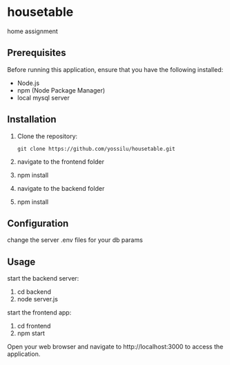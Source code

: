 # housetable
home assignment

## Prerequisites

Before running this application, ensure that you have the following installed:

- Node.js
- npm (Node Package Manager)
- local mysql server

## Installation

1. Clone the repository:

   ```shell
   git clone https://github.com/yossilu/housetable.git
   
2. navigate to the frontend folder
3. npm install
4. navigate to the backend folder
5. npm install

## Configuration
change the server .env files for your db params

## Usage
start the backend server:
1. cd backend
2. node server.js

start the frontend app:
1. cd frontend
2. npm start

Open your web browser and navigate to http://localhost:3000 to access the application.
